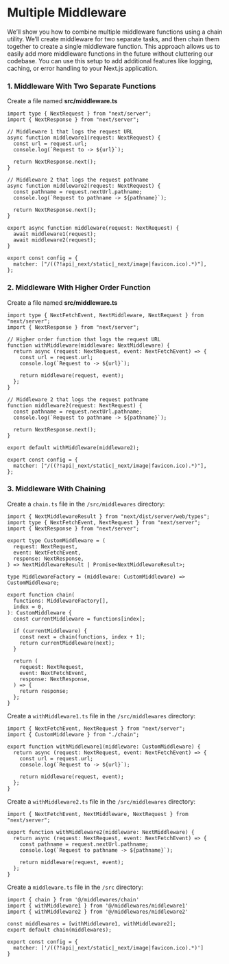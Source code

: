 # Multiple Middleware

We’ll show you how to combine multiple middleware functions using a chain utility. We’ll create middleware for two separate tasks, and then chain them together to create a single middleware function. This approach allows us to easily add more middleware functions in the future without cluttering our codebase. You can use this setup to add additional features like logging, caching, or error handling to your Next.js application.

### 1. Middleware With Two Separate Functions

Create a file named **src/middleware.ts**

```tsx
import type { NextRequest } from "next/server";
import { NextResponse } from "next/server";

// Middleware 1 that logs the request URL
async function middleware1(request: NextRequest) {
  const url = request.url;
  console.log(`Request to -> ${url}`);

  return NextResponse.next();
}

// Middleware 2 that logs the request pathname
async function middleware2(request: NextRequest) {
  const pathname = request.nextUrl.pathname;
  console.log(`Request to pathname -> ${pathname}`);

  return NextResponse.next();
}

export async function middleware(request: NextRequest) {
  await middleware1(request);
  await middleware2(request);
}

export const config = {
  matcher: ["/((?!api|_next/static|_next/image|favicon.ico).*)"],
};
```

### 2. Middleware With Higher Order Function

Create a file named **src/middleware.ts**

```tsx
import type { NextFetchEvent, NextMiddleware, NextRequest } from "next/server";
import { NextResponse } from "next/server";

// Higher order function that logs the request URL
function withMiddleware(middleware: NextMiddleware) {
  return async (request: NextRequest, event: NextFetchEvent) => {
    const url = request.url;
    console.log(`Request to -> ${url}`);

    return middleware(request, event);
  };
}

// Middleware 2 that logs the request pathname
function middleware2(request: NextRequest) {
  const pathname = request.nextUrl.pathname;
  console.log(`Request to pathname -> ${pathname}`);

  return NextResponse.next();
}

export default withMiddleware(middleware2);

export const config = {
  matcher: ["/((?!api|_next/static|_next/image|favicon.ico).*)"],
};

```

### 3. Middleware With Chaining

Create a `chain.ts` file in the `/src/middlewares` directory:

```tsx
import { NextMiddlewareResult } from "next/dist/server/web/types";
import type { NextFetchEvent, NextRequest } from "next/server";
import { NextResponse } from "next/server";

export type CustomMiddleware = (
  request: NextRequest,
  event: NextFetchEvent,
  response: NextResponse,
) => NextMiddlewareResult | Promise<NextMiddlewareResult>;

type MiddlewareFactory = (middleware: CustomMiddleware) => CustomMiddleware;

export function chain(
  functions: MiddlewareFactory[],
  index = 0,
): CustomMiddleware {
  const currentMiddleware = functions[index];

  if (currentMiddleware) {
    const next = chain(functions, index + 1);
    return currentMiddleware(next);
  }

  return (
    request: NextRequest,
    event: NextFetchEvent,
    response: NextResponse,
  ) => {
    return response;
  };
}
```

Create a `withMiddleware1.ts` file in the `/src/middlewares` directory:

```tsx
import { NextFetchEvent, NextRequest } from "next/server";
import { CustomMiddleware } from "./chain";

export function withMiddleware1(middleware: CustomMiddleware) {
  return async (request: NextRequest, event: NextFetchEvent) => {
    const url = request.url;
    console.log(`Request to -> ${url}`);

    return middleware(request, event);
  };
}
```

Create a `withMiddleware2.ts` file in the `/src/middlewares` directory:

```tsx
import { NextFetchEvent, NextMiddleware, NextRequest } from "next/server";

export function withMiddleware2(middleware: NextMiddleware) {
  return async (request: NextRequest, event: NextFetchEvent) => {
    const pathname = request.nextUrl.pathname;
    console.log(`Request to pathname -> ${pathname}`);

    return middleware(request, event);
  };
}
```

Create a `middleware.ts` file in the `/src` directory:

```tsx
import { chain } from '@/middlewares/chain'
import { withMiddleware1 } from '@/middlewares/middleware1'
import { withMiddleware2 } from '@/middlewares/middleware2'

const middlewares = [withMiddleware1, withMiddleware2];
export default chain(middlewares);

export const config = {
  matcher: ['/((?!api|_next/static|_next/image|favicon.ico).*)']
}
```